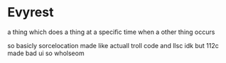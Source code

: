 # Evyrest

a thing which does a thing at a specific time when a other thing occurs

so basicly sorcelocation made like actuall troll code and llsc idk but 112c made bad ui so wholseom
